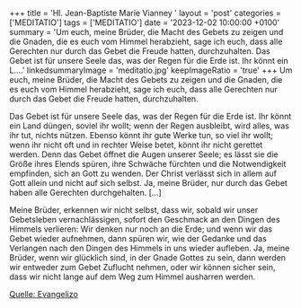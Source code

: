 +++
title = 'Hl. Jean-Baptiste Marie Vianney  '
layout = 'post'
categories = ['MEDITATIO']
tags = ['MEDITATIO']
date = '2023-12-02 10:00:00 +0100'
summary = 'Um euch, meine Brüder, die Macht des Gebets zu zeigen und die Gnaden, die es euch vom Himmel herabzieht, sage ich euch, dass alle Gerechten nur durch das Gebet die Freude hatten, durchzuhalten.  Das Gebet ist für unsere Seele das, was der Regen für die Erde ist. Ihr könnt ein L....'
linkedsummaryImage = 'meditatio.jpg'
keepImageRatio = 'true'
+++
Um euch, meine Brüder, die Macht des Gebets zu zeigen und die Gnaden, die es euch vom Himmel herabzieht, sage ich euch, dass alle Gerechten nur durch das Gebet die Freude hatten, durchzuhalten.

Das Gebet ist für unsere Seele das, was der Regen für die Erde ist. Ihr könnt ein Land düngen, soviel ihr wollt; wenn der Regen ausbleibt, wird alles, was ihr tut, nichts nützen.<!--more--> Ebenso könnt ihr gute Werke tun, so viel ihr wollt; wenn ihr nicht oft und in rechter Weise betet, könnt ihr nicht gerettet werden. Denn das Gebet öffnet die Augen unserer Seele; es lässt sie die Größe ihres Elends spüren, ihre Schwäche fürchten und die Notwendigkeit empfinden, sich an Gott zu wenden. Der Christ verlässt sich in allem auf Gott allein und nicht auf sich selbst. Ja, meine Brüder, nur durch das Gebet haben alle Gerechten durchgehalten. […]

Meine Brüder, erkennen wir nicht selbst, dass wir, sobald wir unser Gebetsleben vernachlässigen, sofort den Geschmack an den Dingen des Himmels verlieren: Wir denken nur noch an die Erde; und wenn wir das Gebet wieder aufnehmen, dann spüren wir, wie der Gedanke und das Verlangen nach den Dingen des Himmels in uns wieder aufleben. Ja, meine Brüder, wenn wir glücklich sind, in der Gnade Gottes zu sein, dann werden wir entweder zum Gebet Zuflucht nehmen, oder wir können sicher sein, dass wir nicht lange auf dem Weg zum Himmel ausharren werden.



[Quelle: Evangelizo](https://evangeliumtagfuertag.org/DE/gospel)

